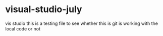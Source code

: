 # visual-studio-july
vis studio
this is a testing file to see whether this is git is working with the local code or not
